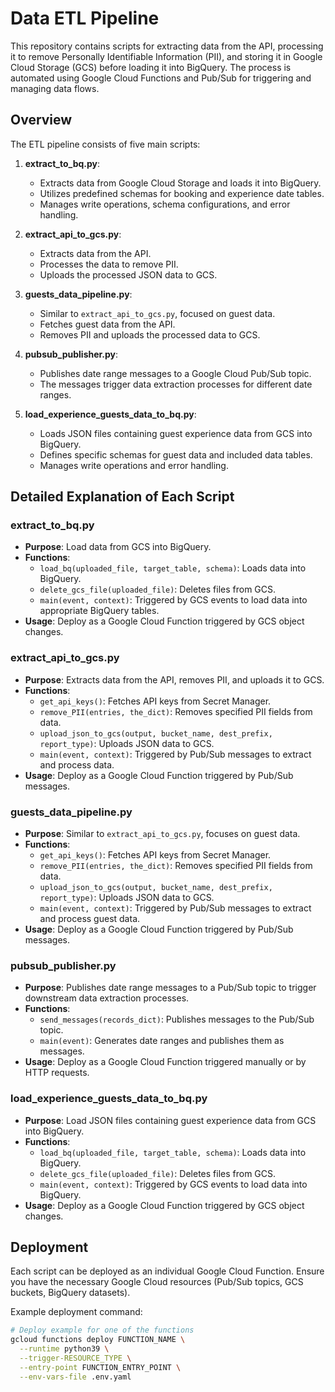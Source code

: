 # Data ETL Pipeline

This repository contains scripts for extracting data from the API, processing it to remove Personally Identifiable Information (PII), and storing it in Google Cloud Storage (GCS) before loading it into BigQuery. The process is automated using Google Cloud Functions and Pub/Sub for triggering and managing data flows.

## Overview

The ETL pipeline consists of five main scripts:

1. **extract_to_bq.py**:
    - Extracts data from Google Cloud Storage and loads it into BigQuery.
    - Utilizes predefined schemas for booking and experience date tables.
    - Manages write operations, schema configurations, and error handling.

2. **extract_api_to_gcs.py**:
    - Extracts data from the API.
    - Processes the data to remove PII.
    - Uploads the processed JSON data to GCS.

3. **guests_data_pipeline.py**:
    - Similar to `extract_api_to_gcs.py`, focused on guest data.
    - Fetches guest data from the API.
    - Removes PII and uploads the processed data to GCS.

4. **pubsub_publisher.py**:
    - Publishes date range messages to a Google Cloud Pub/Sub topic.
    - The messages trigger data extraction processes for different date ranges.

5. **load_experience_guests_data_to_bq.py**:
    - Loads JSON files containing guest experience data from GCS into BigQuery.
    - Defines specific schemas for guest data and included data tables.
    - Manages write operations and error handling.

## Detailed Explanation of Each Script

### extract_to_bq.py

- **Purpose**: Load data from GCS into BigQuery.
- **Functions**:
  - `load_bq(uploaded_file, target_table, schema)`: Loads data into BigQuery.
  - `delete_gcs_file(uploaded_file)`: Deletes files from GCS.
  - `main(event, context)`: Triggered by GCS events to load data into appropriate BigQuery tables.
- **Usage**: Deploy as a Google Cloud Function triggered by GCS object changes.

### extract_api_to_gcs.py

- **Purpose**: Extracts data from the API, removes PII, and uploads it to GCS.
- **Functions**:
  - `get_api_keys()`: Fetches API keys from Secret Manager.
  - `remove_PII(entries, the_dict)`: Removes specified PII fields from data.
  - `upload_json_to_gcs(output, bucket_name, dest_prefix, report_type)`: Uploads JSON data to GCS.
  - `main(event, context)`: Triggered by Pub/Sub messages to extract and process data.
- **Usage**: Deploy as a Google Cloud Function triggered by Pub/Sub messages.

### guests_data_pipeline.py

- **Purpose**: Similar to `extract_api_to_gcs.py`, focuses on guest data.
- **Functions**:
  - `get_api_keys()`: Fetches API keys from Secret Manager.
  - `remove_PII(entries, the_dict)`: Removes specified PII fields from data.
  - `upload_json_to_gcs(output, bucket_name, dest_prefix, report_type)`: Uploads JSON data to GCS.
  - `main(event, context)`: Triggered by Pub/Sub messages to extract and process guest data.
- **Usage**: Deploy as a Google Cloud Function triggered by Pub/Sub messages.

### pubsub_publisher.py

- **Purpose**: Publishes date range messages to a Pub/Sub topic to trigger downstream data extraction processes.
- **Functions**:
  - `send_messages(records_dict)`: Publishes messages to the Pub/Sub topic.
  - `main(event)`: Generates date ranges and publishes them as messages.
- **Usage**: Deploy as a Google Cloud Function triggered manually or by HTTP requests.

### load_experience_guests_data_to_bq.py

- **Purpose**: Load JSON files containing guest experience data from GCS into BigQuery.
- **Functions**:
  - `load_bq(uploaded_file, target_table, schema)`: Loads data into BigQuery.
  - `delete_gcs_file(uploaded_file)`: Deletes files from GCS.
  - `main(event, context)`: Triggered by GCS events to load data into BigQuery.
- **Usage**: Deploy as a Google Cloud Function triggered by GCS object changes.

## Deployment

Each script can be deployed as an individual Google Cloud Function. Ensure you have the necessary Google Cloud resources (Pub/Sub topics, GCS buckets, BigQuery datasets).

Example deployment command:
```sh
# Deploy example for one of the functions
gcloud functions deploy FUNCTION_NAME \
  --runtime python39 \
  --trigger-RESOURCE_TYPE \
  --entry-point FUNCTION_ENTRY_POINT \
  --env-vars-file .env.yaml